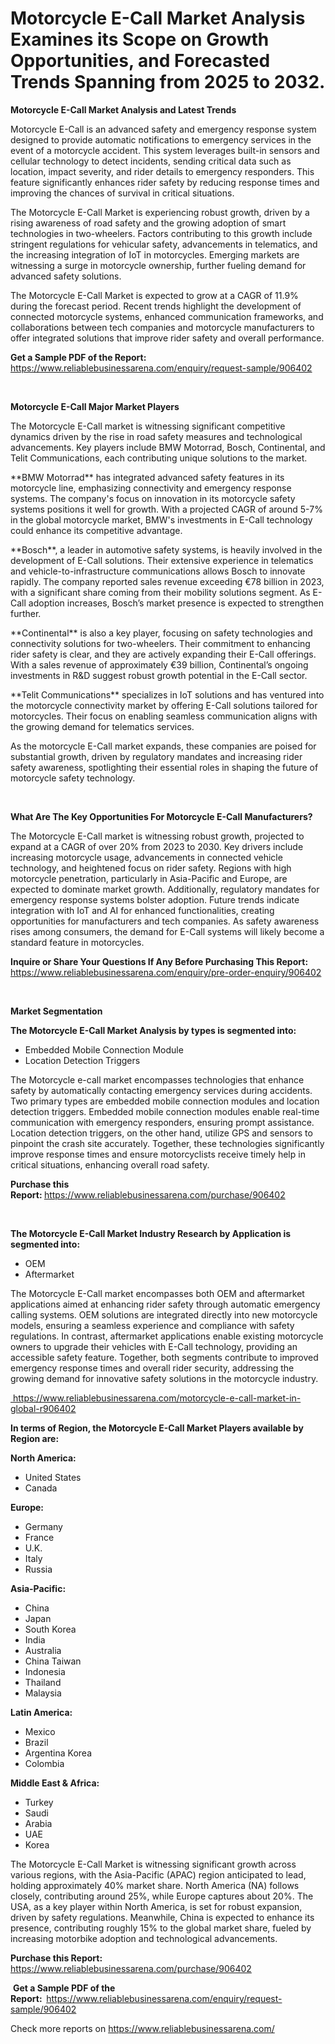 <p><h1>Motorcycle E-Call Market Analysis Examines its Scope on Growth Opportunities, and Forecasted Trends Spanning from 2025 to 2032.</h1></p><p><strong>Motorcycle E-Call Market Analysis and Latest Trends</strong></p>
<p><p>Motorcycle E-Call is an advanced safety and emergency response system designed to provide automatic notifications to emergency services in the event of a motorcycle accident. This system leverages built-in sensors and cellular technology to detect incidents, sending critical data such as location, impact severity, and rider details to emergency responders. This feature significantly enhances rider safety by reducing response times and improving the chances of survival in critical situations.</p><p>The Motorcycle E-Call Market is experiencing robust growth, driven by a rising awareness of road safety and the growing adoption of smart technologies in two-wheelers. Factors contributing to this growth include stringent regulations for vehicular safety, advancements in telematics, and the increasing integration of IoT in motorcycles. Emerging markets are witnessing a surge in motorcycle ownership, further fueling demand for advanced safety solutions. </p><p>The Motorcycle E-Call Market is expected to grow at a CAGR of 11.9% during the forecast period. Recent trends highlight the development of connected motorcycle systems, enhanced communication frameworks, and collaborations between tech companies and motorcycle manufacturers to offer integrated solutions that improve rider safety and overall performance.</p></p>
<p><strong>Get a Sample PDF of the Report:&nbsp;</strong> <a href="https://www.reliablebusinessarena.com/enquiry/request-sample/906402?utm_campaign=3041&utm_medium=2&utm_source=Github&utm_content=ia&utm_term=21032025&utm_id=motorcycle-e-call">https://www.reliablebusinessarena.com/enquiry/request-sample/906402</a></p>
<p>&nbsp;</p>
<p><strong>Motorcycle E-Call Major Market Players</strong></p>
<p><p>The Motorcycle E-Call market is witnessing significant competitive dynamics driven by the rise in road safety measures and technological advancements. Key players include BMW Motorrad, Bosch, Continental, and Telit Communications, each contributing unique solutions to the market.</p><p>**BMW Motorrad** has integrated advanced safety features in its motorcycle line, emphasizing connectivity and emergency response systems. The company's focus on innovation in its motorcycle safety systems positions it well for growth. With a projected CAGR of around 5-7% in the global motorcycle market, BMW's investments in E-Call technology could enhance its competitive advantage.</p><p>**Bosch**, a leader in automotive safety systems, is heavily involved in the development of E-Call solutions. Their extensive experience in telematics and vehicle-to-infrastructure communications allows Bosch to innovate rapidly. The company reported sales revenue exceeding €78 billion in 2023, with a significant share coming from their mobility solutions segment. As E-Call adoption increases, Bosch’s market presence is expected to strengthen further.</p><p>**Continental** is also a key player, focusing on safety technologies and connectivity solutions for two-wheelers. Their commitment to enhancing rider safety is clear, and they are actively expanding their E-Call offerings. With a sales revenue of approximately €39 billion, Continental’s ongoing investments in R&D suggest robust growth potential in the E-Call sector.</p><p>**Telit Communications** specializes in IoT solutions and has ventured into the motorcycle connectivity market by offering E-Call solutions tailored for motorcycles. Their focus on enabling seamless communication aligns with the growing demand for telematics services. </p><p>As the motorcycle E-Call market expands, these companies are poised for substantial growth, driven by regulatory mandates and increasing rider safety awareness, spotlighting their essential roles in shaping the future of motorcycle safety technology.</p></p>
<p>&nbsp;</p>
<p><strong>What Are The Key Opportunities For Motorcycle E-Call Manufacturers?</strong></p>
<p><p>The Motorcycle E-Call market is witnessing robust growth, projected to expand at a CAGR of over 20% from 2023 to 2030. Key drivers include increasing motorcycle usage, advancements in connected vehicle technology, and heightened focus on rider safety. Regions with high motorcycle penetration, particularly in Asia-Pacific and Europe, are expected to dominate market growth. Additionally, regulatory mandates for emergency response systems bolster adoption. Future trends indicate integration with IoT and AI for enhanced functionalities, creating opportunities for manufacturers and tech companies. As safety awareness rises among consumers, the demand for E-Call systems will likely become a standard feature in motorcycles.</p></p>
<p><strong>Inquire or Share Your Questions If Any Before Purchasing This Report:</strong> <a href="https://www.reliablebusinessarena.com/enquiry/pre-order-enquiry/906402?utm_campaign=3041&utm_medium=2&utm_source=Github&utm_content=ia&utm_term=21032025&utm_id=motorcycle-e-call">https://www.reliablebusinessarena.com/enquiry/pre-order-enquiry/906402</a></p>
<p>&nbsp;</p>
<p><strong>Market Segmentation</strong></p>
<p><strong>The Motorcycle E-Call Market Analysis by types is segmented into:</strong></p>
<p><ul><li>Embedded Mobile Connection Module</li><li>Location Detection Triggers</li></ul></p>
<p><p>The Motorcycle e-call market encompasses technologies that enhance safety by automatically contacting emergency services during accidents. Two primary types are embedded mobile connection modules and location detection triggers. Embedded mobile connection modules enable real-time communication with emergency responders, ensuring prompt assistance. Location detection triggers, on the other hand, utilize GPS and sensors to pinpoint the crash site accurately. Together, these technologies significantly improve response times and ensure motorcyclists receive timely help in critical situations, enhancing overall road safety.</p></p>
<p><strong>Purchase this Report:&nbsp;</strong><a href="https://www.reliablebusinessarena.com/purchase/906402?utm_campaign=3041&utm_medium=2&utm_source=Github&utm_content=ia&utm_term=21032025&utm_id=motorcycle-e-call">https://www.reliablebusinessarena.com/purchase/906402</a></p>
<p>&nbsp;</p>
<p><strong>The Motorcycle E-Call Market Industry Research by Application is segmented into:</strong></p>
<p><ul><li>OEM</li><li>Aftermarket</li></ul></p>
<p><p>The Motorcycle E-Call market encompasses both OEM and aftermarket applications aimed at enhancing rider safety through automatic emergency calling systems. OEM solutions are integrated directly into new motorcycle models, ensuring a seamless experience and compliance with safety regulations. In contrast, aftermarket applications enable existing motorcycle owners to upgrade their vehicles with E-Call technology, providing an accessible safety feature. Together, both segments contribute to improved emergency response times and overall rider security, addressing the growing demand for innovative safety solutions in the motorcycle industry.</p></p>
<p><a href="https://www.reliablebusinessarena.com/motorcycle-e-call-market-in-global-r906402?utm_campaign=3041&utm_medium=2&utm_source=Github&utm_content=ia&utm_term=21032025&utm_id=motorcycle-e-call">&nbsp;https://www.reliablebusinessarena.com/motorcycle-e-call-market-in-global-r906402</a></p>
<p><strong>In terms of Region, the Motorcycle E-Call Market Players available by Region are:</strong></p>
<p>
    <p> <strong> North America: </strong>
        <ul>
            <li>United States</li>
            <li>Canada</li>
        </ul>
        </p> 
    <p> <strong> Europe: </strong>
        <ul>
            <li>Germany</li>
            <li>France</li>
            <li>U.K.</li>
            <li>Italy</li>
            <li>Russia</li>
        </ul>
        </p> 
    <p> <strong> Asia-Pacific: </strong>
        <ul>
            <li>China</li>
            <li>Japan</li>
            <li>South Korea</li>
            <li>India</li>
            <li>Australia</li>
            <li>China Taiwan</li>
            <li>Indonesia</li>
            <li>Thailand</li>
            <li>Malaysia</li>
        </ul>
        </p> 
    <p> <strong> Latin America: </strong>
        <ul>
            <li>Mexico</li>
            <li>Brazil</li>
            <li>Argentina Korea</li>
            <li>Colombia</li>
        </ul>
        </p> 
    <p> <strong> Middle East & Africa: </strong>
        <ul>
            <li>Turkey</li>
            <li>Saudi</li>
            <li>Arabia</li>
            <li>UAE</li>
            <li>Korea</li>
        </ul>
    </p>
    </p>
<p><p>The Motorcycle E-Call Market is witnessing significant growth across various regions, with the Asia-Pacific (APAC) region anticipated to lead, holding approximately 40% market share. North America (NA) follows closely, contributing around 25%, while Europe captures about 20%. The USA, as a key player within North America, is set for robust expansion, driven by safety regulations. Meanwhile, China is expected to enhance its presence, contributing roughly 15% to the global market share, fueled by increasing motorbike adoption and technological advancements.</p></p>
<p><strong>Purchase this Report: </strong><a href="https://www.reliablebusinessarena.com/purchase/906402?utm_campaign=3041&utm_medium=2&utm_source=Github&utm_content=ia&utm_term=21032025&utm_id=motorcycle-e-call">https://www.reliablebusinessarena.com/purchase/906402</a></p>
<p>&nbsp;<strong>Get a Sample PDF of the Report:&nbsp;&nbsp;</strong><a href="https://www.reliablebusinessarena.com/enquiry/request-sample/906402?utm_campaign=3041&utm_medium=2&utm_source=Github&utm_content=ia&utm_term=21032025&utm_id=motorcycle-e-call">https://www.reliablebusinessarena.com/enquiry/request-sample/906402</a></p>
<p><strong></strong></p>
<p>Check more reports on <a href="https://www.reliablebusinessarena.com/?utm_campaign=3041&utm_medium=2&utm_source=Github&utm_content=ia&utm_term=21032025&utm_id=motorcycle-e-call">https://www.reliablebusinessarena.com/</a></p>